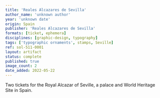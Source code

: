 ```yaml
---
title: 'Reales Alcazares de Sevilla'
author_name: 'unknown author'
year: 'unknown date'
origin: Spain
publisher: 'Reales Alcazares de Sevilla'
formats: [ticket, ephemera]
disciplines: [graphic-design, typography]
tags: ['typographic ornaments', stamps, Seville]
ref: sol-511-0001
layout: artifact
status: complete
published: true
image_count: 2
date_added: 2022-05-22
---
```

Two tickets for the Royal Alcazar of Seville, a palace and World Heritage Site in Spain.
